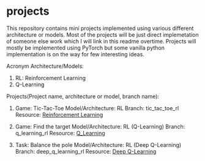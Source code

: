 # projects

This repository contains mini projects implemented using various different architecture or models. Most of the projects will be just direct implemetation of someone else work which I will link in this readme overtime. 
Projects will mostly be implemented using PyTorch but some vanilla python implementation is on the way for few interesting ideas.

Acronym Architecture/Models:
  1. RL: Reinforcement Learning
  2. Q-Learning
  

Projects(Project name, architecture or model, branch name):
  1. Game: Tic-Tac-Toe
     Model/Architecture: RL
     Branch: tic_tac_toe_rl
     Resource: [Reinforcement Learning](https://towardsdatascience.com/reinforcement-learning-implement-tictactoe-189582bea542)
    
  2. Game: Find the target
     Model/Architecture: RL (Q-Learning)
     Branch: q_learning_rl
     Resource: [Q_Learning](https://towardsdatascience.com/a-beginners-guide-to-q-learning-c3e2a30a653c)
     
  3. Task: Balance the pole
     Model/Architecture: RL (Deep Q-Learning)
     Branch: deep_q_learning_rl
     Resource: [Deep Q-Learning](https://pytorch.org/tutorials/intermediate/reinforcement_q_learning.html)